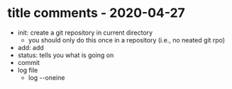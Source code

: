 # title comments - 2020-04-27
- init: create a git repository in current directory
  - you should only do this once in a repository (i.e., no neated git rpo)
- add: add
- status: tells you what is going on
- commit
- log file
  - log --oneine
